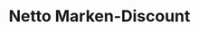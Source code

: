 ---
title: "Netto Marken-Discount"
url: /stendal/netto-marken-discount-osterburger-strasse/
shop: Supermarkt
---